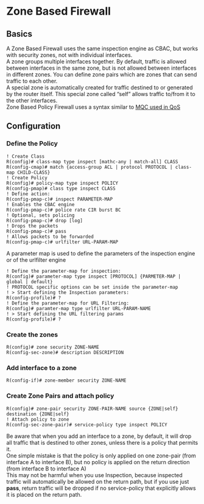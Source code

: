 # Zone Based Firewall

## Basics

A Zone Based Firewall uses the same inspection engine as CBAC, but works with security zones, not with individual interfaces.\
A zone groups multiple interfaces together. By default, traffic is allowed between interfaces in the same zone, but is not allowed between interfaces in different zones. You can define zone pairs which are zones that can send traffic to each other.\
A special zone is automatically created for traffic destined to or generated by the router itself. This special zone called “self” allows traffic to/from it to the other interfaces.\
Zone Based Policy Firewall uses a syntax similar to [MQC used in QoS](https://nyquist.eu/qos-101-classifying-and-marking/#2\_MQC\_Modular\_QoS\_CLI)

## Configuration

### Define the Policy

```
! Create Class 
R(config)# class-map type inspect [mathc-any | match-all] CLASS
R(config-cmap)# match {access-group ACL | protocol PROTOCOL | class-map CHILD-CLASS}
! Create Policy
R(config)# policy-map type inspect POLICY
R(config-pmap)# class type inspect CLASS
! Define action:
R(config-pmap-c)# inspect PARAMETER-MAP
! Enables the CBAC engine
R(config-pmap-c)# police rate CIR burst BC
! Optional, sets policing
R(config-pmap-c)# drop [log]
! Drops the packets
R(config-pmap-c)# pass
! Allows packets to be forwarded
R(config-pmap-c)# urlfilter URL-PARAM-MAP
```

A parameter map is used to define the parameters of the inspection engine or of the urlfilter engine

```
! Define the parameter-map for inspection:
R(config)# parameter-map type inspect [PROTOCOL] {PARMETER-MAP | global | default}
! PROTOCOL specific options can be set inside the parameter-map
! > Start defining the Inspection parameters:
R(config-profile)# ?
! Define the parameter-map for URL Filtering:
R(config)# paramter-map type urlfilter URL-PARAM-NAME
! > Start defining the URL filtering params
R(config-profile)# ?
```

### Create the zones

```
R(config)# zone security ZONE-NAME
R(config-sec-zone)# description DESCRIPTION
```

### Add interface to a zone

```
R(config-if)# zone-member security ZONE-NAME
```

### Create Zone Pairs and attach policy

```
R(config)# zone-pair security ZONE-PAIR-NAME source {ZONE|self} destination {ZONE|self}
! Attach policy to zone
R(config-sec-zone-pair)# service-policy type inspect POLICY
```

Be aware that when you add an interface to a zone, by default, it will drop all traffic that is destined to other zones, unless there is a policy that permits it.\
One simple mistake is that the policy is only applied on one zone-pair (from interface A to interface B), but no policy is applied on the return direction (from interface B to interface A)\
This may not be harmful when you use Inspection, because inspected traffic will automatically be allowed on the return path, but if you use just **pass**, return traffic will be dropped if no service-policy that explicitly allows it is placed on the return path.
